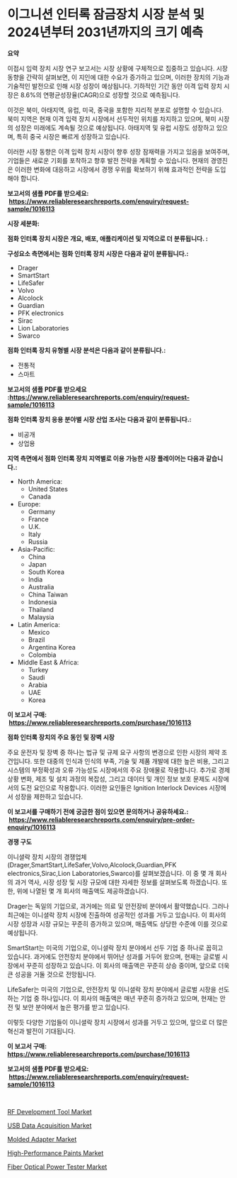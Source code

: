 <p><h1>이그니션 인터록 잠금장치 시장 분석 및 2024년부터 2031년까지의 크기 예측</h1></p><p><strong>요약</strong></p>
<p><p>이접시 입력 장치 시장 연구 보고서는 시장 상황에 구체적으로 집중하고 있습니다. 시장 동향을 간략히 살펴보면, 이 지인에 대한 수요가 증가하고 있으며, 이러한 장치의 기능과 기술적인 발전으로 인해 시장 성장이 예상됩니다. 기하적인 기간 동안 이격 입력 장치 시장은 8.6%의 연평균성장율(CAGR)으로 성장할 것으로 예측됩니다.</p><p>이것은 북미, 아태지역, 유럽, 미국, 중국을 포함한 지리적 분포로 설명할 수 있습니다. 북미 지역은 현재 이격 입력 장치 시장에서 선두적인 위치를 차지하고 있으며, 북미 시장의 성장은 미래에도 계속될 것으로 예상됩니다. 아태지역 및 유럽 시장도 성장하고 있으며, 특히 중국 시장은 빠르게 성장하고 있습니다.</p><p>이러한 시장 동향은 이격 입력 장치 시장이 향후 성장 잠재력을 가지고 있음을 보여주며, 기업들은 새로운 기회를 포착하고 향후 발전 전략을 계획할 수 있습니다. 현재의 경영진은 이러한 변화에 대응하고 시장에서 경쟁 우위를 확보하기 위해 효과적인 전략을 도입해야 합니다.</p></p>
<p><strong>보고서의 샘플 PDF를 받으세요: &nbsp;<a href="https://www.reliableresearchreports.com/enquiry/request-sample/1016113">https://www.reliableresearchreports.com/enquiry/request-sample/1016113</a></strong></p>
<p><strong>시장 세분화:</strong></p>
<p><strong> 점화 인터록 장치 시장은 개요, 배포, 애플리케이션 및 지역으로 더 분류됩니다. :</strong></p>
<p><strong>구성요소 측면에서는 점화 인터록 장치 시장은 다음과 같이 분류됩니다.:</strong></p>
<p><ul><li>Drager</li><li>SmartStart</li><li>LifeSafer</li><li>Volvo</li><li>Alcolock</li><li>Guardian</li><li>PFK electronics</li><li>Sirac</li><li>Lion Laboratories</li><li>Swarco</li></ul></p>
<p><strong> 점화 인터록 장치 유형별 시장 분석은 다음과 같이 분류됩니다.:</strong></p>
<p><ul><li>전통적</li><li>스마트</li></ul></p>
<p><strong>보고서의 샘플 PDF를 받으세요 :<a href="https://www.reliableresearchreports.com/enquiry/request-sample/1016113">https://www.reliableresearchreports.com/enquiry/request-sample/1016113</a></strong></p>
<p><strong> 점화 인터록 장치 응용 분야별 시장 산업 조사는 다음과 같이 분류됩니다.:</strong></p>
<p><ul><li>비공개</li><li>상업용</li></ul></p>
<p><strong>지역 측면에서 점화 인터록 장치 지역별로 이용 가능한 시장 플레이어는 다음과 같습니다.:</strong></p>
<p><ul>
    <li>
        North America:
        <ul>
            <li>United States</li>
            <li>Canada</li>
        </ul>
    </li>
    <li>
        Europe:
        <ul>
            <li>Germany</li>
            <li>France</li>
            <li>U.K.</li>
            <li>Italy</li>
            <li>Russia</li>
        </ul>
    </li>
    <li>
        Asia-Pacific:
        <ul>
            <li>China</li>
            <li>Japan</li>
            <li>South Korea</li>
            <li>India</li>
            <li>Australia</li>
            <li>China Taiwan</li>
            <li>Indonesia</li>
            <li>Thailand</li>
            <li>Malaysia</li>
        </ul>
    </li>
    <li>
        Latin America:
        <ul>
            <li>Mexico</li>
            <li>Brazil</li>
            <li>Argentina Korea</li>
            <li>Colombia</li>
        </ul>
    </li>
    <li>
        Middle East & Africa:
        <ul>
            <li>Turkey</li>
            <li>Saudi</li>
            <li>Arabia</li>
            <li>UAE</li>
            <li>Korea</li>
        </ul>
    </li>
    </ul></p>
<p><strong>이 보고서 구매: &nbsp;<a href="https://www.reliableresearchreports.com/purchase/1016113">https://www.reliableresearchreports.com/purchase/1016113</a></strong></p>
<p><strong>점화 인터록 장치의 주요 동인 및 장벽 시장</strong></p>
<p><p>주요 운전자 및 장벽 중 하나는 법규 및 규제 요구 사항의 변경으로 인한 시장의 제약 조건입니다. 또한 대중의 인식과 인식의 부족, 기술 및 제품 개발에 대한 높은 비용, 그리고 시스템의 부정확성과 오류 가능성도 시장에서의 주요 장애물로 작용합니다. 추가로 경제 상황 변화, 제조 및 설치 과정의 복잡성, 그리고 데이터 및 개인 정보 보호 문제도 시장에서의 도전 요인으로 작용합니다. 이러한 요인들은 Ignition Interlock Devices 시장에서 성장을 제한하고 있습니다.</p></p>
<p><strong>이 보고서를 구매하기 전에 궁금한 점이 있으면 문의하거나 공유하세요.: &nbsp;<a href="https://www.reliableresearchreports.com/enquiry/pre-order-enquiry/1016113">https://www.reliableresearchreports.com/enquiry/pre-order-enquiry/1016113</a></strong></p>
<p><strong>경쟁 구도</strong></p>
<p><p>이니셜락 장치 시장의 경쟁업체(Drager,SmartStart,LifeSafer,Volvo,Alcolock,Guardian,PFK electronics,Sirac,Lion Laboratories,Swarco)를 살펴보겠습니다. 이 중 몇 개 회사의 과거 역사, 시장 성장 및 시장 규모에 대한 자세한 정보를 살펴보도록 하겠습니다. 또한, 위에 나열된 몇 개 회사의 매출액도 제공하겠습니다.</p><p>Drager는 독일의 기업으로, 과거에는 의료 및 안전장비 분야에서 활약했습니다. 그러나 최근에는 이니셜락 장치 시장에 진출하여 성공적인 성과를 거두고 있습니다. 이 회사의 시장 성장과 시장 규모는 꾸준히 증가하고 있으며, 매출액도 상당한 수준에 이를 것으로 예상됩니다.</p><p>SmartStart는 미국의 기업으로, 이니셜락 장치 분야에서 선두 기업 중 하나로 꼽히고 있습니다. 과거에도 안전장치 분야에서 뛰어난 성과를 거두어 왔으며, 현재는 글로벌 시장에서 꾸준히 성장하고 있습니다. 이 회사의 매출액은 꾸준히 상승 중이며, 앞으로 더욱 큰 성공을 거둘 것으로 전망됩니다.</p><p>LifeSafer는 미국의 기업으로, 안전장치 및 이니셜락 장치 분야에서 글로벌 시장을 선도하는 기업 중 하나입니다. 이 회사의 매출액은 매년 꾸준히 증가하고 있으며, 현재는 안전 및 보안 분야에서 높은 평가를 받고 있습니다.</p><p>이렇듯 다양한 기업들이 이니셜락 장치 시장에서 성과를 거두고 있으며, 앞으로 더 많은 혁신과 발전이 기대됩니다.</p></p>
<p><strong>이 보고서 구매: &nbsp; <a href="https://www.reliableresearchreports.com/purchase/1016113">https://www.reliableresearchreports.com/purchase/1016113</a></strong></p>
<p><strong>보고서의 샘플 PDF를 받으세요: &nbsp;<a href="https://www.reliableresearchreports.com/enquiry/request-sample/1016113">https://www.reliableresearchreports.com/enquiry/request-sample/1016113</a></strong><strong></strong></p>
<p>&nbsp;</p>
<p><p><a href="https://faithful-glue-af3.notion.site/RF-Development-Tool-Market-Size-2024-2031-Global-Industrial-Analysis-Key-Geographical-Regions-Ma-29be27ceb9ff4b32954063fede1fb671">RF Development Tool Market</a></p><p><a href="https://issuu.com/reportprime-2/docs/usb-data-acquisition-market-size-2030.pptx">USB Data Acquisition Market</a></p><p><a href="https://view.publitas.com/reportprime-1/molded-adapter-market-size-growth-outlook-from-2024-to-2031-projecting-at-markets-trends-analysis-by-application-regional-outlook-and-revenue/">Molded Adapter Market</a></p><p><a href="https://github.com/juniordelafrance/Market-Research-Report-List-2/blob/main/high-performance-paints-market.md">High-Performance Paints Market</a></p><p><a href="https://issuu.com/reportprime-2/docs/fiber-optical-power-tester-market-size-2030.pptx">Fiber Optical Power Tester Market</a></p></p>